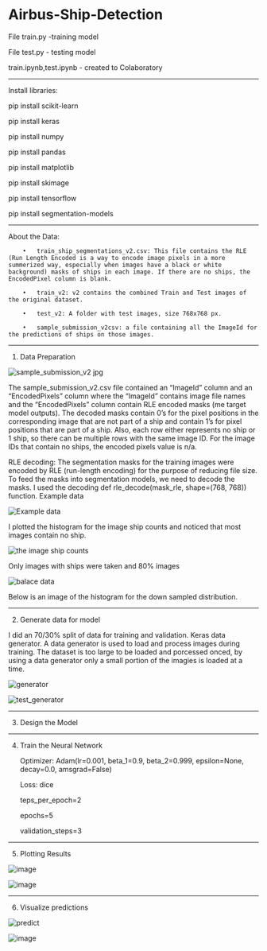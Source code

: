 # Airbus-Ship-Detection



File train.py -training  model

File test.py - testing model

train.ipynb,test.ipynb - created to Colaboratory

----------------------------------------------------------------------------------------------------------------------------------------------------------------------
Install libraries:

pip install scikit-learn

pip install keras 

pip install  numpy 

pip install pandas 

pip install matplotlib 

pip install skimage 

pip install tensorflow

pip install segmentation-models

----------------------------------------------------------------------------------------------------------------------------------------------------------------------


About the Data:


        •	train_ship_segmentations_v2.csv: This file contains the RLE (Run Length Encoded is a way to encode image pixels in a more summerized way, especially when images have a black or white background) masks of ships in each image. If there are no ships, the EncodedPixel column is blank.

        •	train_v2: v2 contains the combined Train and Test images of the original dataset.

        •	test_v2: A folder with test images, size 768x768 px.

        •	sample_submission_v2csv: a file containing all the ImageId for the predictions of ships on those images.



----------------------------------------------------------------------------------------------------------------------------------------------------------------------

1. Data Preparation


![sample_submission_v2 jpg](https://user-images.githubusercontent.com/47922202/185092819-fba413bc-f65c-4fc5-9177-94537e539034.png)




The sample_submission_v2.csv file contained an “ImageId” column and an “EncodedPixels” column where the “ImageId” contains image file names and the “EncodedPixels” column contain RLE encoded masks (me target model outputs). The decoded masks contain 0’s for the pixel positions in the corresponding image that are not part of a ship and contain 1’s for pixel positions that are part of a ship. Also, each row either represents no ship or 1 ship, so there can be multiple rows with the same image ID. For the image IDs that contain no ships, the encoded pixels value is n/a. 

RLE decoding: The segmentation masks for the training images were encoded by RLE (run-length encoding) for the purpose of reducing file size. To feed the masks into segmentation models, we need to decode the masks. I used the decoding def rle_decode(mask_rle, shape=(768, 768)) function.
Example data


![Example data](https://user-images.githubusercontent.com/47922202/185091218-07f6bfea-4ba6-488c-a913-6590ab79e433.jpg)



I plotted the histogram for the image ship counts and noticed that most images contain no ship.

![the image ship counts ](https://user-images.githubusercontent.com/47922202/185091790-fdd19bd0-44d2-4297-94f1-bd6ec697c480.jpg)

Only images with ships were taken and 80% images


![balace data](https://user-images.githubusercontent.com/47922202/185091750-961e8563-0f33-40e0-84a7-f657319c0350.jpg)

Below is an image of the histogram for the down sampled distribution.



----------------------------------------------------------------------------------------------------------------------------------------------------------------------


2. Generate data for model


I did an 70/30% split of data for training and validation.
Keras data generator. A data generator is used to load and process images during training. The dataset is too large to be loaded and porcessed onced, by using a data generator only a small portion of the imagies is loaded at a time.


![generator](https://user-images.githubusercontent.com/47922202/185092242-957ee84a-b360-4b46-b2bd-09a113117a05.jpg)



![test_generator](https://user-images.githubusercontent.com/47922202/185092350-ae30a360-fc1c-43f2-a62a-13a900dd68e8.jpg)

----------------------------------------------------------------------------------------------------------------------------------------------------------------------


3. Design the Model

----------------------------------------------------------------------------------------------------------------------------------------------------------------------

4. Train the Neural Network

    Optimizer: Adam(lr=0.001, beta_1=0.9, beta_2=0.999, epsilon=None, decay=0.0, amsgrad=False)

    Loss: dice 

    teps_per_epoch=2

    epochs=5

    validation_steps=3


----------------------------------------------------------------------------------------------------------------------------------------------------------------------

5. Plotting Results


![image](https://user-images.githubusercontent.com/47922202/185146091-d65acd83-79f1-4dff-806c-a7638c2dee04.png)

![image](https://user-images.githubusercontent.com/47922202/185146191-e58aea6e-7a4a-4db8-8886-9e658a540d45.png)

----------------------------------------------------------------------------------------------------------------------------------------------------------------------

6. Visualize predictions

![predict](https://user-images.githubusercontent.com/47922202/185101620-fb25e941-7b56-4bbd-aad6-d9fc4d5e85ea.jpg)


![image](https://user-images.githubusercontent.com/47922202/185146257-acd22268-652e-4df3-beb0-72a96e5cb2ba.png)




